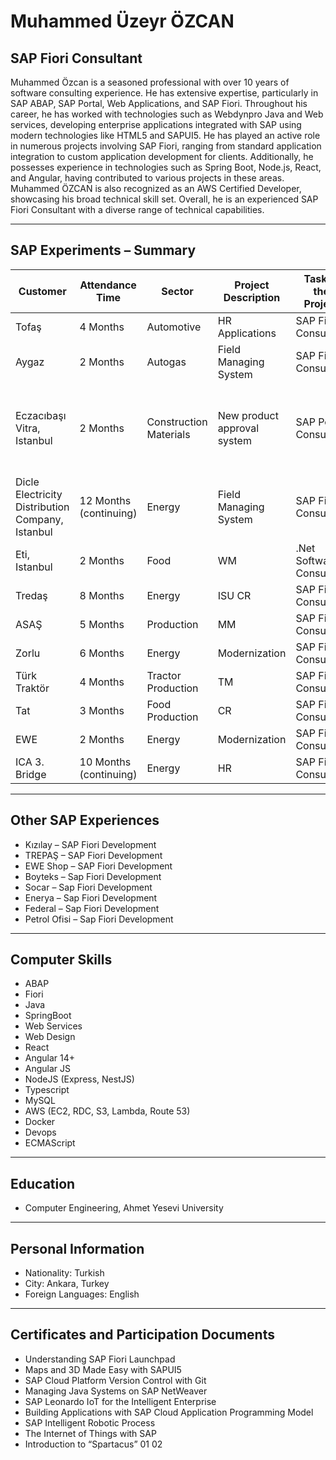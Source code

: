 # Muhammed Üzeyr ÖZCAN

## SAP Fiori Consultant

Muhammed Özcan is a seasoned professional with over 10 years of software consulting experience. He has extensive expertise, particularly in SAP ABAP, SAP Portal, Web Applications, and SAP Fiori. Throughout his career, he has worked with technologies such as Webdynpro Java and Web services, developing enterprise applications integrated with SAP using modern technologies like HTML5 and SAPUI5. He has played an active role in numerous projects involving SAP Fiori, ranging from standard application integration to custom application development for clients. Additionally, he possesses experience in technologies such as Spring Boot, Node.js, React, and Angular, having contributed to various projects in these areas. Muhammed ÖZCAN is also recognized as an AWS Certified Developer, showcasing his broad technical skill set. Overall, he is an experienced SAP Fiori Consultant with a diverse range of technical capabilities.

---

## SAP Experiments – Summary

| Customer                      | Attendance Time | Sector             | Project Description     | Task in the Project  | Responsibilities       |
|-------------------------------|-----------------|--------------------|-------------------------|----------------------|-------------------------|
| Tofaş                         | 4 Months        | Automotive         | HR Applications         | SAP Fiori Consultant | SAP UI5, Jscript        |
| Aygaz                         | 2 Months        | Autogas            | Field Managing System   | SAP Fiori Consultant | SAP UI5, Jscript        |
| Eczacıbaşı Vitra, Istanbul   | 2 Months        | Construction Materials | New product approval system | SAP Portal Consultant | J2EE Web Applications, HTML5 (Angular) Framework, Responsive Design |
| Dicle Electricity Distribution Company, Istanbul | 12 Months (continuing) | Energy | Field Managing System | SAP Fiori Consultant | SAP UI5, Jscript, OData |
| Eti, Istanbul                 | 2 Months        | Food               | WM                      | .Net Software Consultant | SAP UI5, Jscript, OData |
| Tredaş                        | 8 Months        | Energy             | ISU CR                  | SAP Fiori Consultant | SAP Fiori, Jscript, OData |
| ASAŞ                          | 5 Months        | Production         | MM                      | SAP Fiori Consultant | SAP Fiori, Jscript      |
| Zorlu                         | 6 Months        | Energy             | Modernization           | SAP Fiori Consultant | SAP Fiori, Jscript      |
| Türk Traktör                  | 4 Months        | Tractor Production | TM                      | SAP Fiori Consultant | SAP Fiori, Jscript      |
| Tat                           | 3 Months        | Food Production    | CR                      | SAP Fiori Consultant | SAP Fiori, Jscript      |
| EWE                           | 2 Months        | Energy             | Modernization           | SAP Fiori Consultant | SAP Fiori, Jscript      |
| ICA 3. Bridge                 | 10 Months (continuing) | Energy         | HR                      | SAP Fiori Consultant | SAP Fiori, Jscript      |

---

## Other SAP Experiences

- Kızılay – SAP Fiori Development
- TREPAŞ – SAP Fiori Development
- EWE Shop – SAP Fiori Development
- Boyteks – Sap Fiori Development
- Socar – Sap Fiori Development
- Enerya – Sap Fiori Development
- Federal – Sap Fiori Development
- Petrol Ofisi – Sap Fiori Development

---

## Computer Skills

- ABAP
- Fiori
- Java
- SpringBoot
- Web Services
- Web Design
- React
- Angular 14+
- Angular JS
- NodeJS (Express, NestJS)
- Typescript
- MySQL
- AWS (EC2, RDC, S3, Lambda, Route 53)
- Docker
- Devops
- ECMAScript

---

## Education

- Computer Engineering, Ahmet Yesevi University

---

## Personal Information

- Nationality: Turkish
- City: Ankara, Turkey
- Foreign Languages: English

---

## Certificates and Participation Documents

- Understanding SAP Fiori Launchpad
- Maps and 3D Made Easy with SAPUI5
- SAP Cloud Platform Version Control with Git
- Managing Java Systems on SAP NetWeaver
- SAP Leonardo IoT for the Intelligent Enterprise
- Building Applications with SAP Cloud Application Programming Model
- SAP Intelligent Robotic Process
- The Internet of Things with SAP
- Introduction to “Spartacus” 01 02
